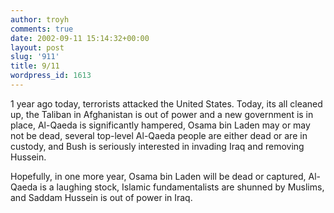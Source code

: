 ```yaml
---
author: troyh
comments: true
date: 2002-09-11 15:14:32+00:00
layout: post
slug: '911'
title: 9/11
wordpress_id: 1613
---
```


1 year ago today, terrorists attacked the United States. Today, its all cleaned up, the Taliban in Afghanistan is out of power and a new government is in place, Al-Qaeda is significantly hampered, Osama bin Laden may or may not be dead, several top-level Al-Qaeda people are either dead or are in custody, and Bush is seriously interested in invading Iraq and removing Hussein.

Hopefully, in one more year, Osama bin Laden will be dead or captured, Al-Qaeda is a laughing stock, Islamic fundamentalists are shunned by Muslims, and Saddam Hussein is out of power in Iraq.
